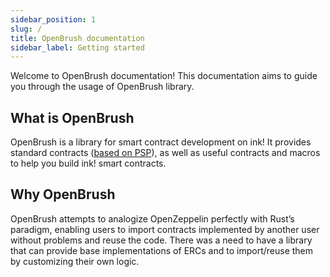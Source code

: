 ```yaml
---
sidebar_position: 1
slug: /
title: OpenBrush documentation
sidebar_label: Getting started
---
```


Welcome to OpenBrush documentation! This documentation aims to guide you through the usage of OpenBrush library.

## What is OpenBrush
OpenBrush is a library for smart contract development on ink!
It provides standard contracts ([based on PSP](https://github.com/w3f/PSPs)), as well as useful contracts and macros to help you build ink! smart contracts.

## Why OpenBrush
OpenBrush attempts to analogize OpenZeppelin perfectly with Rust’s paradigm, enabling users to import contracts implemented by another user without problems and reuse the code.
There was a need to have a library that can provide base implementations of ERCs and to import/reuse them by customizing their own logic.